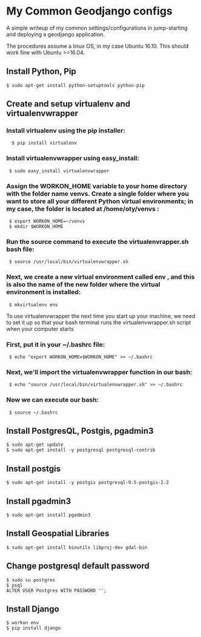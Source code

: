# My Common Geodjango configs
A simple writeup of my common settings/configurations in jump-starting and deploying a geodjango application.

The procedures assume a linux OS, in my case Ubuntu 16.10. This should work fine with Ubuntu >=16.04.

## Install Python, Pip
    $ sudo apt-get install python-setuptools python-pip

## Create and setup virtualenv and virtualenvwrapper
  ### Install virtualenv using the pip installer:
      $ pip install virtualenv
 ### Install virtualenvwrapper using easy_install:
     $ sudo easy_install virtualenvwrapper
 ### Assign the WORKON_HOME variable to your home directory with the folder name venvs. Create a single folder where you want to store all your different Python virtual environments; in my case, the folder is located at /home/oty/venvs :
     $ export WORKON_HOME=~/venvs
     $ mkdir $WORKON_HOME
 ### Run the source command to execute the virtualenvrapper.sh bash file:
     $ source /usr/local/bin/virtualenvwrapper.sh
 ### Next, we create a new virtual environment called env , and this is also the name of the new folder where the virtual environment is installed:
     $ mkvirtualenv env
   To use virtualenvwrapper the next time you start up your machine, we need to
set it up so that your bash terminal runs the virtualenvwrapper.sh script when
your computer starts

 ### First, put it in your ~/.bashrc file:
     $ echo "export WORKON_HOME=$WORKON_HOME" >> ~/.bashrc
 ### Next, we'll import the virtualenvwrapper function in our bash:
     $ echo "source /usr/local/bin/virtualenvwrapper.sh" >> ~/.bashrc
 ### Now we can execute our bash:
     $ source ~/.bashrc

## Install PostgresQL, Postgis, pgadmin3
    $ sudo apt-get update
    $ sudo apt-get install -y postgresql postgresql-contrib

## Install postgis
    $ sudo apt-get install -y postgis postgresql-9.5-postgis-2.2

## Install pgadmin3
    $ sudo apt-get install pgadmin3

## Install Geospatial Libraries
    $ sudo apt-get install binutils libproj-dev gdal-bin

## Change postgresql default password
    $ sudo su postgres
    $ psql
    ALTER USER Postgres WITH PASSWORD '';
    
## Install Django
    $ workon env
    $ pip install django
